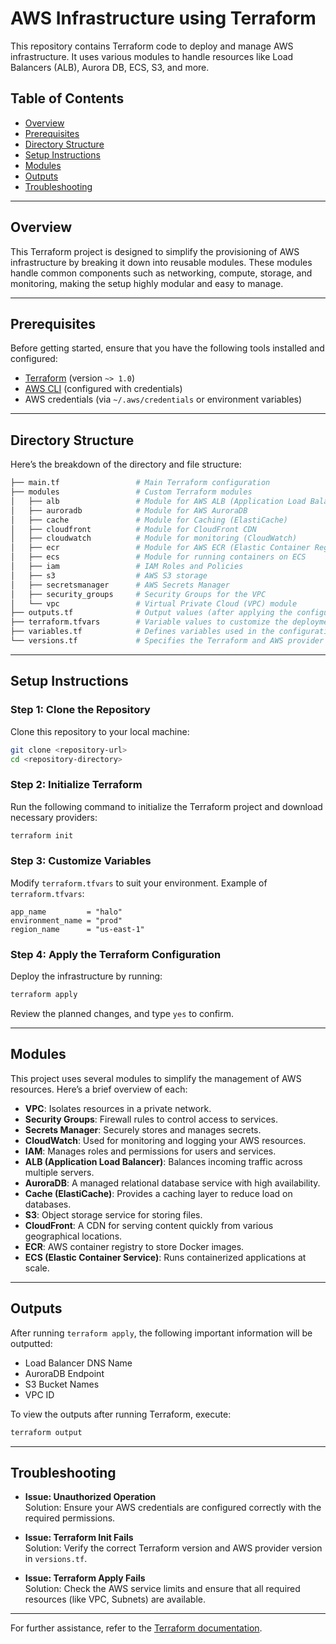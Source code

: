 
# AWS Infrastructure using Terraform

This repository contains Terraform code to deploy and manage AWS infrastructure. It uses various modules to handle resources like Load Balancers (ALB), Aurora DB, ECS, S3, and more.

## Table of Contents

- [Overview](#overview)
- [Prerequisites](#prerequisites)
- [Directory Structure](#directory-structure)
- [Setup Instructions](#setup-instructions)
- [Modules](#modules)
- [Outputs](#outputs)
- [Troubleshooting](#troubleshooting)

---

## Overview

This Terraform project is designed to simplify the provisioning of AWS infrastructure by breaking it down into reusable modules. These modules handle common components such as networking, compute, storage, and monitoring, making the setup highly modular and easy to manage.

---

## Prerequisites

Before getting started, ensure that you have the following tools installed and configured:

- [Terraform](https://www.terraform.io/downloads.html) (version `~> 1.0`)
- [AWS CLI](https://aws.amazon.com/cli/) (configured with credentials)
- AWS credentials (via `~/.aws/credentials` or environment variables)

---

## Directory Structure

Here’s the breakdown of the directory and file structure:

```bash
├── main.tf                 # Main Terraform configuration
├── modules                 # Custom Terraform modules
│   ├── alb                 # Module for AWS ALB (Application Load Balancer)
│   ├── auroradb            # Module for AWS AuroraDB
│   ├── cache               # Module for Caching (ElastiCache)
│   ├── cloudfront          # Module for CloudFront CDN
│   ├── cloudwatch          # Module for monitoring (CloudWatch)
│   ├── ecr                 # Module for AWS ECR (Elastic Container Registry)
│   ├── ecs                 # Module for running containers on ECS
│   ├── iam                 # IAM Roles and Policies
│   ├── s3                  # AWS S3 storage
│   ├── secretsmanager      # AWS Secrets Manager
│   ├── security_groups     # Security Groups for the VPC
│   └── vpc                 # Virtual Private Cloud (VPC) module
├── outputs.tf              # Output values (after applying the configuration)
├── terraform.tfvars        # Variable values to customize the deployment
├── variables.tf            # Defines variables used in the configuration
└── versions.tf             # Specifies the Terraform and AWS provider versions
```

---

## Setup Instructions

### Step 1: Clone the Repository

Clone this repository to your local machine:

```bash
git clone <repository-url>
cd <repository-directory>
```

### Step 2: Initialize Terraform

Run the following command to initialize the Terraform project and download necessary providers:

```bash
terraform init
```

### Step 3: Customize Variables

Modify `terraform.tfvars` to suit your environment. Example of `terraform.tfvars`:

```hcl
app_name         = "halo"
environment_name = "prod"
region_name      = "us-east-1"
```

### Step 4: Apply the Terraform Configuration

Deploy the infrastructure by running:

```bash
terraform apply
```

Review the planned changes, and type `yes` to confirm.

---

## Modules

This project uses several modules to simplify the management of AWS resources. Here’s a brief overview of each:


- **VPC**: Isolates resources in a private network.
- **Security Groups**: Firewall rules to control access to services.
- **Secrets Manager**: Securely stores and manages secrets.
- **CloudWatch**: Used for monitoring and logging your AWS resources.
- **IAM**: Manages roles and permissions for users and services.
- **ALB (Application Load Balancer)**: Balances incoming traffic across multiple servers.
- **AuroraDB**: A managed relational database service with high availability.
- **Cache (ElastiCache)**: Provides a caching layer to reduce load on databases.
- **S3**: Object storage service for storing files.
- **CloudFront**: A CDN for serving content quickly from various geographical locations.
- **ECR**: AWS container registry to store Docker images.
- **ECS (Elastic Container Service)**: Runs containerized applications at scale.

---

## Outputs

After running `terraform apply`, the following important information will be outputted:

- Load Balancer DNS Name
- AuroraDB Endpoint
- S3 Bucket Names
- VPC ID

To view the outputs after running Terraform, execute:

```bash
terraform output
```

---

## Troubleshooting

- **Issue: Unauthorized Operation**  
  Solution: Ensure your AWS credentials are configured correctly with the required permissions.

- **Issue: Terraform Init Fails**  
  Solution: Verify the correct Terraform version and AWS provider version in `versions.tf`.

- **Issue: Terraform Apply Fails**  
  Solution: Check the AWS service limits and ensure that all required resources (like VPC, Subnets) are available.

---

For further assistance, refer to the [Terraform documentation](https://www.terraform.io/docs/index.html).

